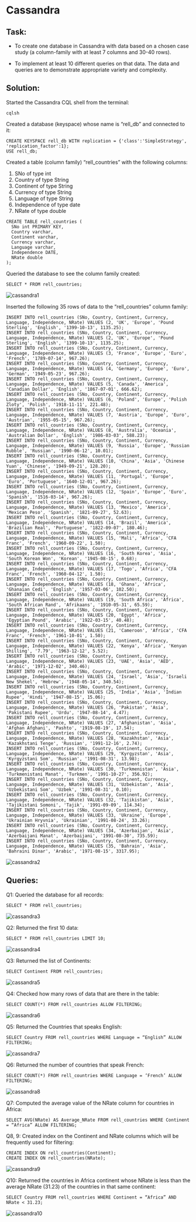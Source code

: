 # Cassandra

## Task: 

* To create one database in Cassandra with data based on a chosen case study (a column-family with at least 7 columns and 30-40 rows).
  
* To implement at least 10 different queries on that data. The data and queries are to demonstrate appropriate variety and complexity.
  
## Solution:

Started the Cassandra CQL shell from the terminal:
```
cqlsh
```

Created a database (keyspace) whose name is “rell_db” and connected to it:
```
CREATE KEYSPACE rell_db WITH replication = {'class':'SimpleStrategy', 'replication_factor':1};
USE rell_db;
```

Created a table (column family) “rell_countries” with the following columns:
1)	SNo of type int
2)	Country of type String
3)	Continent of type String
4)	Currency of type String
5)	Language of type String
6)	Independence of type date
7)	NRate of type double
```
CREATE TABLE rell_countries (
  SNo int PRIMARY KEY,
  Country varchar,
  Continent varchar,
  Currency varchar,
  Language varchar,
  Independence DATE,
  NRate double
);
```

Queried the database to see the column family created: 
```
SELECT * FROM rell_countries;
```
![cassandra1](https://github.com/vaxdata22/NoSQL-and-Big-Data-demonstration/blob/main/screenshots/cassandra/cassandra-pic1.png)

Inserted the following 35 rows of data to the “rell_countries” column family:
```
INSERT INTO rell_countries (SNo, Country, Continent, Currency, Language, Independence, NRate) VALUES (2, 'UK', 'Europe', 'Pound Sterling', 'English', '1399-10-13', 1135.25);
INSERT INTO rell_countries (SNo, Country, Continent, Currency, Language, Independence, NRate) VALUES (2, 'UK', 'Europe', 'Pound Sterling', 'English', '1399-10-13', 1135.25);
INSERT INTO rell_countries (SNo, Country, Continent, Currency, Language, Independence, NRate) VALUES (3, 'France', 'Europe', 'Euro', 'French', '1789-07-14', 967.26);
INSERT INTO rell_countries (SNo, Country, Continent, Currency, Language, Independence, NRate) VALUES (4, 'Germany', 'Europe', 'Euro', 'German', '1949-05-23', 967.26);
INSERT INTO rell_countries (SNo, Country, Continent, Currency, Language, Independence, NRate) VALUES (5, 'Canada', 'America', 'Canadian Dollar', 'English', '1867-07-01', 666.62);
INSERT INTO rell_countries (SNo, Country, Continent, Currency, Language, Independence, NRate) VALUES (6, 'Poland', 'Europe', 'Polish Zloty', 'Polish', '1918-11-11', 221.48);
INSERT INTO rell_countries (SNo, Country, Continent, Currency, Language, Independence, NRate) VALUES (7, 'Austria', 'Europe', 'Euro', 'Austrian', '1955-05-15', 967.26);
INSERT INTO rell_countries (SNo, Country, Continent, Currency, Language, Independence, NRate) VALUES (8, 'Australia', 'Oceania', 'Australian Dollar', 'English', '1986-03-03', 588.23);
INSERT INTO rell_countries (SNo, Country, Continent, Currency, Language, Independence, NRate) VALUES (9, 'Russia', 'Europe', 'Russian Rubble', 'Russian', '1990-06-12', 10.01);
INSERT INTO rell_countries (SNo, Country, Continent, Currency, Language, Independence, NRate) VALUES (10, 'China', 'Asia', 'Chinese Yuan', 'Chinese', '1949-09-21', 128.20);
INSERT INTO rell_countries (SNo, Country, Continent, Currency, Language, Independence, NRate) VALUES (11, 'Portugal', 'Europe', 'Euro', 'Portuguese', '1640-12-01', 967.26);
INSERT INTO rell_countries (SNo, Country, Continent, Currency, Language, Independence, NRate) VALUES (12, 'Spain', 'Europe', 'Euro', 'Spanish', '1516-03-14', 967.26);
INSERT INTO rell_countries (SNo, Country, Continent, Currency, Language, Independence, NRate) VALUES (13, 'Mexico', 'America', 'Mexican Peso', 'Spanish', '1821-09-27', 52.63);
INSERT INTO rell_countries (SNo, Country, Continent, Currency, Language, Independence, NRate) VALUES (14, 'Brazil', 'America', 'Brazilian Real', 'Portuguese', '1822-09-07', 180.46);
INSERT INTO rell_countries (SNo, Country, Continent, Currency, Language, Independence, NRate) VALUES (15, 'Mali', 'Africa', 'CFA Franc', 'French', '1960-09-22', 1.50);
INSERT INTO rell_countries (SNo, Country, Continent, Currency, Language, Independence, NRate) VALUES (16, 'South Korea', 'Asia', 'South Korean Won', 'Korean', '1945-08-15', 0.68);
INSERT INTO rell_countries (SNo, Country, Continent, Currency, Language, Independence, NRate) VALUES (17, 'Togo', 'Africa', 'CFA Franc', 'French', '1960-04-12', 1.50);
INSERT INTO rell_countries (SNo, Country, Continent, Currency, Language, Independence, NRate) VALUES (18, 'Ghana', 'Africa', 'Ghanaian Cedi', 'English', '1957-03-06', 102.50);
INSERT INTO rell_countries (SNo, Country, Continent, Currency, Language, Independence, NRate) VALUES (19, 'South Africa', 'Africa', 'South African Rand', 'Afrikaans', '1910-05-31', 65.59);
INSERT INTO rell_countries (SNo, Country, Continent, Currency, Language, Independence, NRate) VALUES (20, 'Egypt', 'Africa', 'Egyptian Pound', 'Arabic', '1922-03-15', 40.48);
INSERT INTO rell_countries (SNo, Country, Continent, Currency, Language, Independence, NRate) VALUES (21, 'Cameroon', 'Africa', 'CFA Franc', 'French', '1961-10-01', 1.50);
INSERT INTO rell_countries (SNo, Country, Continent, Currency, Language, Independence, NRate) VALUES (22, 'Kenya', 'Africa', 'Kenyan Shilling', '7.79', '1963-12-12', 5.52);
INSERT INTO rell_countries (SNo, Country, Continent, Currency, Language, Independence, NRate) VALUES (23, 'UAE', 'Asia', 'AED', 'Arabic', '1971-12-02', 340.46);
INSERT INTO rell_countries (SNo, Country, Continent, Currency, Language, Independence, NRate) VALUES (24, 'Israel', 'Asia', 'Israeli New Shekel', 'Hebrew', '1948-05-14', 340.54);
INSERT INTO rell_countries (SNo, Country, Continent, Currency, Language, Independence, NRate) VALUES (25, 'India', 'Asia', 'Indian Rupee', 'Hindi', '1947-08-15', 15.06);
INSERT INTO rell_countries (SNo, Country, Continent, Currency, Language, Independence, NRate) VALUES (26, 'Pakistan', 'Asia', 'Pakistani Rupee', 'Urdu', '1947-08-14', 4.47);
INSERT INTO rell_countries (SNo, Country, Continent, Currency, Language, Independence, NRate) VALUES (27, 'Afghanistan', 'Asia', 'Afghan Afghani', 'Pashto', '1919-08-19', 17.54);
INSERT INTO rell_countries (SNo, Country, Continent, Currency, Language, Independence, NRate) VALUES (28, 'Kazakhstan', 'Asia', 'Kazakhstani Tenge', 'Russian', '1991-12-16', 2.74);
INSERT INTO rell_countries (SNo, Country, Continent, Currency, Language, Independence, NRate) VALUES (29, 'Kyrgyzstan', 'Asia', 'Kyrgyzstani Som', 'Russian', '1991-08-31', 13.98);
INSERT INTO rell_countries (SNo, Country, Continent, Currency, Language, Independence, NRate) VALUES (30, 'Turkmenistan', 'Asia', 'Turkmenistani Manat', 'Turkmen', '1991-10-27', 356.92);
INSERT INTO rell_countries (SNo, Country, Continent, Currency, Language, Independence, NRate) VALUES (31, 'Uzbekistan', 'Asia', 'Uzbekistani Som', 'Uzbek', '1991-08-31', 0.10);
INSERT INTO rell_countries (SNo, Country, Continent, Currency, Language, Independence, NRate) VALUES (32, 'Tajikistan', 'Asia', 'Tajikistani Somoni', 'Tajik', '1991-09-09', 114.34);
INSERT INTO rell_countries (SNo, Country, Continent, Currency, Language, Independence, NRate) VALUES (33, 'Ukraine', 'Europe', 'Ukrainian Hryvnia', 'Ukrainian', '1991-08-24', 33.26);
INSERT INTO rell_countries (SNo, Country, Continent, Currency, Language, Independence, NRate) VALUES (34, 'Azerbaijan', 'Asia', 'Azerbaijani Manat', 'Azerbaijani', '1991-08-30', 735.59);
INSERT INTO rell_countries (SNo, Country, Continent, Currency, Language, Independence, NRate) VALUES (35, 'Bahrain', 'Asia', 'Bahraini Dinar', 'Arabic', '1971-08-15', 3317.95);
```
![cassandra2](https://github.com/vaxdata22/NoSQL-and-Big-Data-demonstration/blob/main/screenshots/cassandra/cassandra-pic2.png)

## Queries:

Q1: Queried the database for all records: 
```
SELECT * FROM rell_countries;
```
![cassandra3](https://github.com/vaxdata22/NoSQL-and-Big-Data-demonstration/blob/main/screenshots/cassandra/cassandra-pic3.png)

Q2: Returned the first 10 data: 
```
SELECT * FROM rell_countries LIMIT 10;
```
![cassandra4](https://github.com/vaxdata22/NoSQL-and-Big-Data-demonstration/blob/main/screenshots/cassandra/cassandra-pic4.png)

Q3: Returned the list of Continents: 
```
SELECT Continent FROM rell_countries;
```
![cassandra5](https://github.com/vaxdata22/NoSQL-and-Big-Data-demonstration/blob/main/screenshots/cassandra/cassandra-pic5.png)

Q4: Checked how many rows of data that are there in the table: 
```
SELECT COUNT(*) FROM rell_countries ALLOW FILTERING;
```
![cassandra6](https://github.com/vaxdata22/NoSQL-and-Big-Data-demonstration/blob/main/screenshots/cassandra/cassandra-pic6.png)

Q5: Returned the Countries that speaks English: 
```
SELECT Country FROM rell_countries WHERE Language = “English” ALLOW FILTERING;
```
![cassandra7](https://github.com/vaxdata22/NoSQL-and-Big-Data-demonstration/blob/main/screenshots/cassandra/cassandra-pic7.png) 

Q6: Returned the number of countries that speak French:
```
SELECT COUNT(*) FROM rell_countries WHERE Language = ‘French’ ALLOW FILTERING;
```
![cassandra8](https://github.com/vaxdata22/NoSQL-and-Big-Data-demonstration/blob/main/screenshots/cassandra/cassandra-pic8.png)

Q7: Computed the average value of the NRate column for countries in Africa: 
```
SELECT AVG(NRate) AS Average_NRate FROM rell_countries WHERE Continent = “Africa” ALLOW FILTERING;
```

Q8, 9: Created index on the Continent and NRate columns which will be frequently used for filtering: 
```
CREATE INDEX ON rell_countries(Continent);
CREATE INDEX ON rell_countries(NRate);
```
![cassandra9](https://github.com/vaxdata22/NoSQL-and-Big-Data-demonstration/blob/main/screenshots/cassandra/cassandra-pic9.png)

Q10: Returned the countries in Africa continent whose NRate is less than the average NRate (31.23) of the countries in that same continent:
```
SELECT Country FROM rell_countries WHERE Continent = “Africa” AND NRate < 31.23;
```
![cassandra10](https://github.com/vaxdata22/NoSQL-and-Big-Data-demonstration/blob/main/screenshots/cassandra/cassandra-pic10.png)

